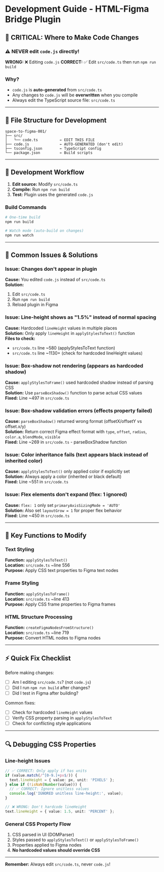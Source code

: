 # Development Guide - HTML-Figma Bridge Plugin

## 🚨 CRITICAL: Where to Make Code Changes

### ⚠️ NEVER edit `code.js` directly!

**WRONG:** ❌ Editing `code.js`
**CORRECT:** ✅ Edit `src/code.ts` then run `npm run build`

### Why?
- `code.js` is **auto-generated** from `src/code.ts` 
- Any changes to `code.js` will be **overwritten** when you compile
- Always edit the TypeScript source file: `src/code.ts`

---

## 📁 File Structure for Development

```
space-to-figma-001/
├── src/
│   └── code.ts          ← EDIT THIS FILE
├── code.js              ← AUTO-GENERATED (don't edit)
├── tsconfig.json        ← TypeScript config
└── package.json         ← Build scripts
```

---

## 🔧 Development Workflow

1. **Edit source:** Modify `src/code.ts`
2. **Compile:** Run `npm run build`
3. **Test:** Plugin uses the generated `code.js`

### Build Commands
```bash
# One-time build
npm run build

# Watch mode (auto-build on changes)
npm run watch
```

---

## 🐛 Common Issues & Solutions

### Issue: Changes don't appear in plugin
**Cause:** You edited `code.js` instead of `src/code.ts`  
**Solution:** 
1. Edit `src/code.ts`
2. Run `npm run build`
3. Reload plugin in Figma

### Issue: Line-height shows as "1.5%" instead of normal spacing
**Cause:** Hardcoded `lineHeight` values in multiple places  
**Solution:** Only apply `lineHeight` in `applyStylesToText()` function  
**Files to check:**
- `src/code.ts` line ~580 (applyStylesToText function)
- `src/code.ts` line ~1130+ (check for hardcoded lineHeight values)

### Issue: Box-shadow not rendering (appears as hardcoded shadow)
**Cause:** `applyStylesToFrame()` used hardcoded shadow instead of parsing CSS  
**Solution:** Use `parseBoxShadow()` function to parse actual CSS values  
**Fixed:** Line ~497 in `src/code.ts`

### Issue: Box-shadow validation errors (effects property failed)
**Cause:** `parseBoxShadow()` returned wrong format (offsetX/offsetY vs offset.x/y)  
**Solution:** Return correct Figma effect format with `type`, `offset`, `radius`, `color.a`, `blendMode`, `visible`  
**Fixed:** Line ~269 in `src/code.ts` - parseBoxShadow function

### Issue: Color inheritance fails (text appears black instead of inherited color)
**Cause:** `applyStylesToText()` only applied color if explicitly set  
**Solution:** Always apply a color (inherited or black default)  
**Fixed:** Line ~551 in `src/code.ts`

### Issue: Flex elements don't expand (flex: 1 ignored)
**Cause:** `flex: 1` only set `primaryAxisSizingMode = 'AUTO'`  
**Solution:** Also set `layoutGrow = 1` for proper flex behavior  
**Fixed:** Line ~450 in `src/code.ts`

---

## 📍 Key Functions to Modify

### Text Styling
**Function:** `applyStylesToText()`  
**Location:** `src/code.ts` ~line 556  
**Purpose:** Apply CSS text properties to Figma text nodes

### Frame Styling  
**Function:** `applyStylesToFrame()`  
**Location:** `src/code.ts` ~line 413  
**Purpose:** Apply CSS frame properties to Figma frames

### HTML Structure Processing
**Function:** `createFigmaNodesFromStructure()`  
**Location:** `src/code.ts` ~line 719  
**Purpose:** Convert HTML nodes to Figma nodes

---

## ⚡ Quick Fix Checklist

Before making changes:
- [ ] Am I editing `src/code.ts`? (not `code.js`)
- [ ] Did I run `npm run build` after changes?
- [ ] Did I test in Figma after building?

Common fixes:
- [ ] Check for hardcoded `lineHeight` values
- [ ] Verify CSS property parsing in `applyStylesToText`
- [ ] Check for conflicting style applications

---

## 🔍 Debugging CSS Properties

### Line-height Issues
```typescript
// ✅ CORRECT: Only apply if has units
if (value.match(/^[0-9.]+px$/)) {
  text.lineHeight = { value: px, unit: 'PIXELS' };
} else if (!isNaN(Number(value))) {
  // ✅ CORRECT: Ignore unitless values
  console.log('IGNORED unitless line-height:', value);
}

// ❌ WRONG: Don't hardcode lineHeight
text.lineHeight = { value: 1.5, unit: 'PERCENT' };
```

### General CSS Property Flow
1. CSS parsed in UI (DOMParser)
2. Styles passed to `applyStylesToText()` or `applyStylesToFrame()`
3. Properties applied to Figma nodes
4. **No hardcoded values should override CSS**

---

**Remember:** Always edit `src/code.ts`, never `code.js`! 